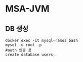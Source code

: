 # MSA-JVM

## DB 생성

```shell
docker exec -it mysql-ramos bash
mysql -u root -p
#auth 인증 용
create database users;


```